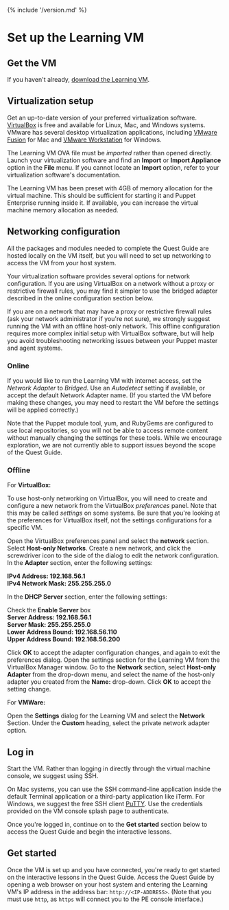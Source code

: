 {% include '/version.md' %}

# Set up the Learning VM

## Get the VM

If you haven't already, [download the Learning VM](https://puppet.com/download-learning-vm).

## Virtualization setup

Get an up-to-date version of your preferred virtualization software.
[VirtualBox](https://www.virtualbox.org/wiki/Downloads) is free and available
for Linux, Mac, and Windows systems. VMware has several desktop virtualization
applications, including [VMware
Fusion](https://www.vmware.com/products/fusion/) for Mac and [VMware
Workstation](https://www.vmware.com/products/workstation/) for Windows.

The Learning VM OVA file must be *imported* rather than opened directly.
Launch your virtualization software and find an **Import** or **Import
Appliance** option in the **File** menu. If you cannot locate an **Import**
option, refer to your virtualization software's documentation.

The Learning VM has been preset with 4GB of memory allocation for the virtual
machine. This should be sufficient for starting it and Puppet Enterprise
running inside it. If available, you can increase the virtual machine memory
allocation as needed.

## Networking configuration

All the packages and modules needed to complete the Quest Guide are hosted
locally on the VM itself, but you will need to set up networking to access the
VM from your host system.

Your virtualization software provides several options for network configuration.
If you are using VirtualBox on a network without a proxy or restrictive
firewall rules, you may find it simpler to use the bridged adapter described
in the online configuration section below.

If you are on a network that may have a proxy or restrictive
firewall rules (ask your network administrator if you're not sure), we strongly
suggest running the VM with an offline host-only network. This offline
configuration requires more complex initial setup with VirtualBox software, but
will help you avoid troubleshooting networking issues between your Puppet
master and agent systems.

### Online

If you would like to run the Learning VM with internet access, set the
*Network Adapter* to *Bridged*. Use an *Autodetect* setting if available, or
accept the default Network Adapter name. (If you started the VM before making
these changes, you may need to restart the VM before the settings will be
applied correctly.)

Note that the Puppet module tool, yum, and RubyGems are configured to use local
repositories, so you will not be able to access remote content without manually
changing the settings for these tools. While we encourage exploration, we are
not currently able to support issues beyond the scope of the Quest Guide.

### Offline

For **VirtualBox:**

To use host-only networking on VirtualBox, you will need to create and
configure a new network from the VirtualBox *preferences* panel. Note that this
may be called *settings* on some systems. Be sure that you're looking at the
preferences for VirtualBox itself, not the settings configurations for a
specific VM.

Open the VirtualBox preferences panel and select the **network** section.
Select **Host-only Networks**. Create a new network, and click the screwdriver
icon to the side of the dialog to edit the network configuration. In the
**Adapter** section, enter the following settings:  

**IPv4 Address: 192.168.56.1**  
**IPv4 Network Mask: 255.255.255.0**  

In the **DHCP Server** section, enter the following settings:

Check the **Enable Server** box  
**Server Address: 192.168.56.1**  
**Server Mask: 255.255.255.0**  
**Lower Address Bound: 192.168.56.110**  
**Upper Address Bound: 192.168.56.200**  

Click **OK** to accept the adapter configuration changes, and again to exit the
preferences dialog. Open the settings section for the Learning VM from the
VirtualBox Manager window. Go to the **Network** section, select **Host-only
Adapter** from the drop-down menu, and select the name of the host-only adapter
you created from the **Name:** drop-down. Click **OK** to accept the setting
change.

For **VMWare:**  

Open the **Settings** dialog for the Learning VM and select the **Network**
Section. Under the **Custom** heading, select the private network adapter
option.

## Log in

Start the VM. Rather than logging in directly through the virtual machine
console, we suggest using SSH.

On Mac systems, you can use the SSH command-line application inside the default
Terminal application or a third-party application like iTerm. For Windows,
we suggest the free SSH client [PuTTY](http://www.putty.org/). Use the
credentials provided on the VM console splash page to authenticate.

Once you're logged in, continue on to the **Get started** section below to
access the Quest Guide and begin the interactive lessons.

## Get started

Once the VM is set up and you have connected, you're ready to get started on
the interactive lessons in the Quest Guide. Access the Quest Guide by opening a
web browser on your host system and entering the Learning VM's IP address in
the address bar: `http://<IP-ADDRESS>`. (Note that you must use `http`, as 
`https` will connect you to the PE console interface.)
